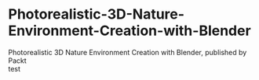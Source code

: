 # Photorealistic-3D-Nature-Environment-Creation-with-Blender
Photorealistic 3D Nature Environment Creation with Blender, published by Packt</br>
test

